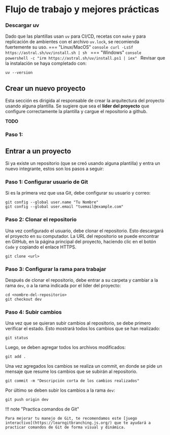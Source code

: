 # Flujo de trabajo y mejores prácticas
<!-- En el futuro flujo de trabajo se explica como se trabaja en equipo, pull requests, cuantas personas deben ser reviewers, conventional commits, lo que ocurre en CI/CD, etc -->
### Descargar uv
Dado que las plantillas usan `uv` para CI/CD, recetas con `make` y para replicación de ambientes con el archivo `uv.lock`, se recomienda fuertemente su uso. 
=== "Linux/MacOS"
	``` console
	curl -LsSf https://astral.sh/uv/install.sh | sh	
	```
=== "Windows"
	```console
	powershell -c "irm https://astral.sh/uv/install.ps1 | iex"
	```
Revisar que la instalación se haya completado con:
```
uv --version
```
## Crear un nuevo proyecto
Esta sección es dirigida al responsable de crear la arquitectura del proyecto usando alguna plantilla. Se sugiere que sea el **líder del proyecto** que configure correctamente la plantilla y cargue el repositorio a github.

**TODO**

### Paso 1: 
## Entrar a un proyecto
Si ya existe un repositorio (que se creó usando alguna plantilla) y entra un nuevo integrante, estos son los pasos a seguir:

### Paso 1: Configurar usuario de Git  
Si es la primera vez que usa Git, debe configurar su usuario y correo:  

```
git config --global user.name "Tu Nombre"
git config --global user.email "tuemail@example.com"
``` 

### Paso 2: Clonar el repositorio
Una vez configurado el usuario, debe clonar el repositorio. Esto descargará el proyecto en su computador. La URL del repositorio se puede encontrar en GitHub, en la página principal del proyecto, haciendo clic en el botón `Code` y copiando el enlace HTTPS.
```
git clone <url>
``` 

### Paso 3: Configurar la rama para trabajar
Después de clonar el repositorio, debe entrar a su carpeta y cambiar a la rama `dev`, o a la rama indicada por el líder del proyecto:
```
cd <nombre-del-repositorio>
git checkout dev
```

### Paso 4: Subir cambios
Una vez que se quieran subir cambios al repositorio, se debe primero verificar el estado. Esto mostrará todos los cambios que se han realizado:
```
git status
```
Luego, se deben agregar todos los archivos modificados:
```
git add .
```
Una vez agregados los cambios se realiza un commit, en donde se pide un mensaje que resume los cambios que se subirán al repositorio.
```
git commit -m "Descripción corta de los cambios realizados"
```
Por último se deben subir los cambios a la rama `dev`:

```
git push origin dev
```

!!! note "Practica comandos de Git"

    Para mejorar tu manejo de Git, te recomendamos este [juego interactivo](https://learngitbranching.js.org/) que te ayudará a practicar comandos de Git de forma visual y dinámica.